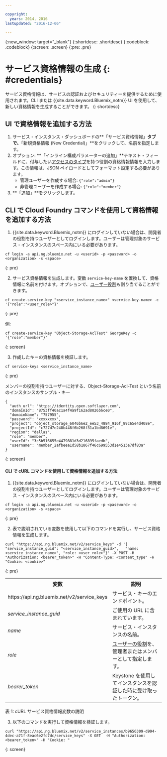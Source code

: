 ```yaml
---

copyright:
  years: 2014, 2016
lastupdated: "2016-12-06"

---
```

{:new_window: target="_blank"}
{:shortdesc: .shortdesc}
{:codeblock: .codeblock}
{:screen: .screen}
{:pre: .pre}


# サービス資格情報の生成 {: #credentials}

サービス資格情報は、サービスの認証およびセキュリティーを提供するために使用されます。CLI または {{site.data.keyword.Bluemix_notm}} UI を使用して、新しい資格情報を生成することができます。
{: shortdesc}


## UI で資格情報を追加する方法

1. サービス・インスタンス・ダッシュボードの**「サービス資格情報」**タブで、**「新規資格情報 (New Credential)」**をクリックして、名前を指定します。
2. オプション: **「インライン構成パラメーターの追加」**テキスト・フィールドに、付与したい[アクセスのタイプ](/docs/services/ObjectStorage/os_access_types.html)を持つ役割の資格情報情報を入力します。この情報は、JSON ペイロードとしてフォーマット設定する必要があります。
    - 管理ユーザーを作成する場合: `{"role":"admin"}`
    - 非管理ユーザーを作成する場合: `{"role":"member"}`
3. **「追加」**をクリックします。


## CLI で Cloud Foundry コマンドを使用して資格情報を追加する方法

1. {{site.data.keyword.Bluemix_notm}} にログインしていない場合は、開発者の役割を持つユーザーとしてログインします。ユーザーは管理対象のサービス・インスタンスのスペース内にいる必要があります。
  ```
  cf login -a api.ng.bluemix.net -u <userid> -p <password> -o <organization> -s <space>
  ```
  {: pre}

2. サービス資格情報を生成します。変数 `service-key-name` を置換して、資格情報に名前を付けます。オプションで、[ユーザー役割](/docs/services/ObjectStorage/os_access_types.html)も割り当てることができます。

  ```
  cf create-service-key "<service_instance_name>" <service-key-name> -c '{"role":"<user_role>"}'
  ```
  {: pre}

  例:
  ```
  cf create-service-key "Object-Storage-AclTest" GeorgeKey -c '{"role":"member"}'
  ```
  {: screen}

3. 作成したキーの資格情報を検証します。

  ```
  cf service-keys <service_instance_name>
  ```
  {: pre}

  メンバーの役割を持つユーザーに対する、Object-Storage-Acl-Test という名前のインスタンスのサンプル・キー

  ```
  {
    "auth_url": "https://identity.open.softlayer.com",
    "domainId": "8753ff40ac1a4f4a9f162ad8026b6ce0",
    "domainName": "757955",
    "password": "xxxxxxxx",
    "project": "object_storage_6046b6e2_ee53_4884_916f_89c65e4d408e",
    "projectId": "c727d7e248b448f6b268f31a1bd8691e",
    "region": "dallas",
    "role": "member",
    "userId": "3c5b516655e4479881d3d216895faedb",
    "username": "member_2afbeea1d58b1867f46c699553d1e4513e7df83a"
  }
  ```
  {: screen}



#### CLI で cURL コマンドを使用して資格情報を追加する方法

1. {{site.data.keyword.Bluemix_notm}} にログインしていない場合は、開発者の役割を持つユーザーとしてログインします。ユーザーは管理対象のサービス・インスタンスのスペース内にいる必要があります。

  ```
  cf login -a api.ng.bluemix.net -u <userid> -p <password> -o <organization> -s <space>
  ```
  {: pre}

2. 表で説明されている変数を使用して以下のコマンドを実行し、サービス資格情報を生成します。

  ```
  curl "https://api.ng.bluemix.net/v2/service_keys" -d '{   "service_instance_guid": "<service_instance_guid>",   "name: <service_instance_name>", "role: <user_role>"}' -X POST -H "Authorization: <bearer_token>" -H "Content-Type: <content_type" -H "Cookie: <cookie>"
  ```
  {: pre}

  <table>
    <tr>
      <th> 変数  </th>
      <th> 説明 </th>
    </tr>
    <tr>
      <td> https://api.ng.bluemix.net/v2/service_keys </td>
      <td> サービス・キーのエンドポイント。</td>
    </tr>
    <tr>
      <td><i> service_instance_guid </i></td>
      <td> ご使用の URL に含まれています。</td>
    </tr>
    <tr>
      <td><i> name </i></td>
      <td> サービス・インスタンスの名前。</td>
    </tr>
    <tr>
      <td><i> role </i></td>
      <td> <a href= /docs/services/ObjectStorage/os_constructing.html>ユーザーの役割</a>を、管理者またはメンバーとして指定します。</td>
    </tr>
    <tr>
      <td><i> bearer_token </i></td>
      <td> Keystone を使用してインスタンスを認証した時に受け取ったトークン。</td>
    </tr>
  </table>

  表 1: cURL サービス資格情報変数の説明

3. 以下のコマンドを実行して資格情報を検証します。

  ```
  curl "https://api.ng.bluemix.net/v2/service_instances/b9656309-d994-4dec-a71f-8eac6e2fc7dc/service_keys" -X GET  -H "Authorization: <bearer_token>" -H "Cookie: "
  ```
  {: screen}
